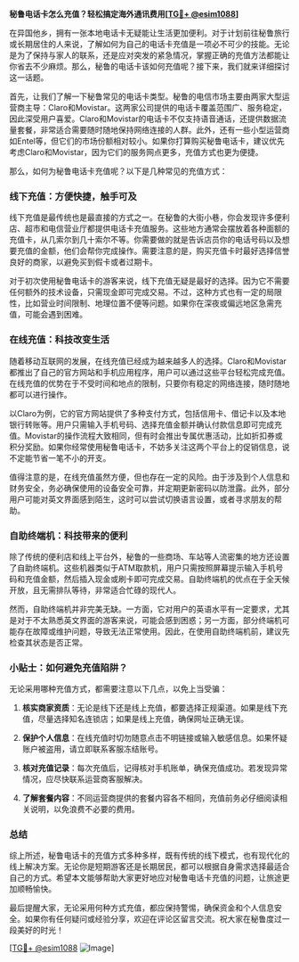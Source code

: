 **秘鲁电话卡怎么充值？轻松搞定海外通讯费用[[TG💪+ @esim1088](https://t.me/s/esim1088)]**

在异国他乡，拥有一张本地电话卡无疑能让生活更加便利。对于计划前往秘鲁旅行或长期居住的人来说，了解如何为自己的电话卡充值是一项必不可少的技能。无论是为了保持与家人的联系，还是应对突发的紧急情况，掌握正确的充值方法都能让你省去不少麻烦。那么，秘鲁的电话卡该如何充值呢？接下来，我们就来详细探讨这一话题。

首先，让我们了解一下秘鲁常见的电话卡类型。秘鲁的电信市场主要由两家大型运营商主导：Claro和Movistar。这两家公司提供的电话卡覆盖范围广、服务稳定，因此深受用户喜爱。Claro和Movistar的电话卡不仅支持语音通话，还提供数据流量套餐，非常适合需要随时随地保持网络连接的人群。此外，还有一些小型运营商如Entel等，但它们的市场份额相对较小。如果你打算购买秘鲁电话卡，建议优先考虑Claro和Movistar，因为它们的服务网点更多，充值方式也更为便捷。

那么，如何为秘鲁电话卡充值呢？以下是几种常见的充值方式：

### 线下充值：方便快捷，触手可及

线下充值是最传统也是最直接的方式之一。在秘鲁的大街小巷，你会发现许多便利店、超市和电信营业厅都提供电话卡充值服务。这些地方通常会摆放着各种面额的充值卡，从几索尔到几十索尔不等。你需要做的就是告诉店员你的电话号码以及想要充值的金额，他们会帮你完成操作。需要注意的是，购买充值卡时最好选择信誉良好的商家，以避免买到假卡或者过期卡。

对于初次使用秘鲁电话卡的游客来说，线下充值无疑是最好的选择。因为它不需要任何额外的技术设备，只需现金即可完成交易。不过，这种方式也有一定的局限性，比如营业时间限制、地理位置不便等问题。如果你在深夜或偏远地区急需充值，可能会遇到困难。

### 在线充值：科技改变生活

随着移动互联网的发展，在线充值已经成为越来越多人的选择。Claro和Movistar都推出了自己的官方网站和手机应用程序，用户可以通过这些平台轻松完成充值。在线充值的优势在于不受时间和地点的限制，只要你有稳定的网络连接，随时随地都可以进行操作。

以Claro为例，它的官方网站提供了多种支付方式，包括信用卡、借记卡以及本地银行转账等。用户只需输入手机号码、选择充值金额并确认付款信息即可完成充值。Movistar的操作流程大致相同，但有时会推出专属优惠活动，比如折扣券或积分奖励。如果你经常使用秘鲁电话卡，不妨多关注这两个平台上的促销信息，说不定能节省一笔不小的开支。

值得注意的是，在线充值虽然方便，但也存在一定的风险。由于涉及到个人信息和财务安全，务必确保使用的设备安全可靠，并定期更新密码以防泄露。此外，部分用户可能对英文界面感到陌生，这时可以尝试切换语言设置，或者寻求朋友的帮助。

### 自助终端机：科技带来的便利

除了传统的便利店和线上平台外，秘鲁的一些商场、车站等人流密集的地方还设置了自助终端机。这些机器类似于ATM取款机，用户只需按照屏幕提示输入手机号码和充值金额，然后插入现金或刷卡即可完成交易。自助终端机的优点在于全天候开放，且无需排队等待，非常适合忙碌的现代人。

然而，自助终端机并非完美无缺。一方面，它对用户的英语水平有一定要求，尤其是对于不太熟悉英文界面的游客来说，可能会感到困惑；另一方面，部分终端机可能存在故障或维护问题，导致无法正常使用。因此，在使用自助终端机前，建议先检查其状态是否正常。

### 小贴士：如何避免充值陷阱？

无论采用哪种充值方式，都需要注意以下几点，以免上当受骗：

1. **核实商家资质**：无论是线下还是线上充值，都要选择正规渠道。如果是线下充值，尽量选择知名连锁店；如果是线上充值，确保网址正确无误。
   
2. **保护个人信息**：在线充值时切勿随意点击不明链接或输入敏感信息。如果怀疑账户被盗用，请立即联系客服冻结账号。

3. **核对充值记录**：每次充值后，记得核对手机账单，确保充值成功。若发现异常情况，应尽快联系运营商客服解决。

4. **了解套餐内容**：不同运营商提供的套餐内容各不相同，充值前务必仔细阅读相关说明，以免浪费不必要的费用。

### 总结

综上所述，秘鲁电话卡的充值方式多种多样，既有传统的线下模式，也有现代化的线上解决方案。无论你是短期游客还是长期居民，都可以根据自身需求选择最适合自己的方式。希望本文能够帮助大家更好地应对秘鲁电话卡充值的问题，让旅途更加顺畅愉快。

最后提醒大家，无论采用何种方式充值，都应保持警惕，确保资金和个人信息安全。如果你有任何疑问或经验分享，欢迎在评论区留言交流。祝大家在秘鲁度过一段美好的时光！

[[TG💪+ @esim1088](https://t.me/s/esim1088) ![Image](https://i.postimg.cc/4NQfJmqS/Snipaste-2025-05-13-00-14-12.png)]
